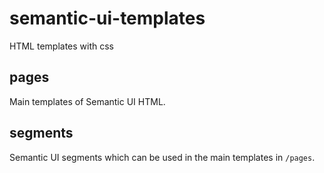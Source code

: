# semantic-ui-templates
HTML templates with  css

## pages

Main templates of Semantic UI HTML.

## segments

Semantic UI segments which can be used in the main templates in `/pages`.
